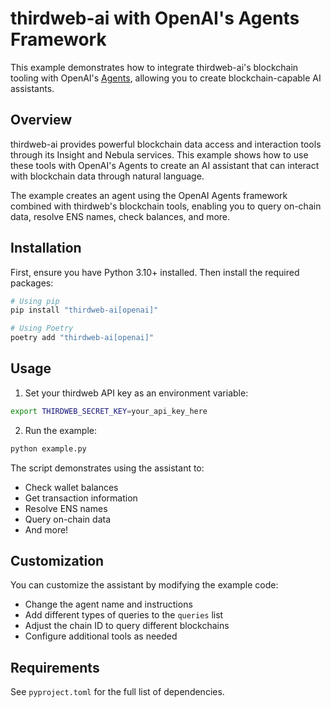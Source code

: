 # thirdweb-ai with OpenAI's Agents Framework

This example demonstrates how to integrate thirdweb-ai's blockchain tooling with OpenAI's [Agents](https://github.com/openai/openai-agents-python), allowing you to create blockchain-capable AI assistants.

## Overview

thirdweb-ai provides powerful blockchain data access and interaction tools through its Insight and Nebula services. This example shows how to use these tools with OpenAI's Agents to create an AI assistant that can interact with blockchain data through natural language.

The example creates an agent using the OpenAI Agents framework combined with thirdweb's blockchain tools, enabling you to query on-chain data, resolve ENS names, check balances, and more.

## Installation

First, ensure you have Python 3.10+ installed. Then install the required packages:

```bash
# Using pip
pip install "thirdweb-ai[openai]"

# Using Poetry
poetry add "thirdweb-ai[openai]"
```

## Usage

1. Set your thirdweb API key as an environment variable:
```bash
export THIRDWEB_SECRET_KEY=your_api_key_here
```

2. Run the example:
```bash
python example.py
```

The script demonstrates using the assistant to:
- Check wallet balances
- Get transaction information
- Resolve ENS names
- Query on-chain data
- And more!

## Customization

You can customize the assistant by modifying the example code:
- Change the agent name and instructions
- Add different types of queries to the `queries` list
- Adjust the chain ID to query different blockchains
- Configure additional tools as needed

## Requirements

See `pyproject.toml` for the full list of dependencies. 